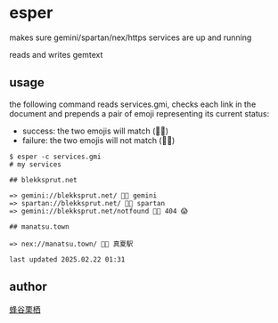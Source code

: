 # esper

makes sure gemini/spartan/nex/https services are up and running

reads and writes gemtext

## usage

the following command reads services.gmi, checks each link in the document and prepends a pair of emoji representing its current status:

* success: the two emojis will match (🐝🐝)
* failure: the two emojis will not match (🐐🐒)

```
$ esper -c services.gmi
# my services

## blekksprut.net

=> gemini://blekksprut.net/ 🐙🐙 gemini
=> spartan://blekksprut.net/ 🦍🦍 spartan
=> gemini://blekksprut.net/notfound 🦋🦉 404 😱

## manatsu.town

=> nex://manatsu.town/ 🐋🐋 真夏駅

last updated 2025.02.22 01:31
```

## author

[蜂谷栗栖](//blekksprut.net/)
